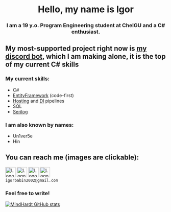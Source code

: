 <h1 align="center">Hello, my name is Igor</a> 
<h3 align="center">I am a 19 y.o. Program Engineering student at ChelGU and a C# enthusiast.</h3>

## My most-supported project right now is [my discord bot](https://github.com/MindHardt/Un1ver5e.Bot.VI), which I am making alone, it is the top of my current C# skills
### My current skills:
+ C#
+ [EntityFramework](https://github.com/dotnet/efcore) (code-first)
+ [Hosting](https://www.nuget.org/packages/Microsoft.Extensions.Hosting/) and [DI](https://www.nuget.org/packages/Microsoft.Extensions.DependencyInjection/) pipelines
+ SQL
+ [Serilog](https://github.com/serilog/serilog)

### I am also known by names:
+ Un1ver5e
+ Hin

## You can reach me (images are clickable):
[<img src="https://cdn.svgporn.com/logos/discord-icon.svg?response-content-disposition=attachment%3Bfilename%3Ddiscord-icon.svg" alt="Logo" style="width:32px;height:32px;">](https://discordapp.com/users/298097988495081472) 
[<img src="https://cdn.svgporn.com/logos/telegram.svg?response-content-disposition=attachment%3Bfilename%3Dtelegram.svg" alt="Logo" style="width:32px;height:32px;">](https://t.me/un1ver5e) 
[<img src="https://upload.wikimedia.org/wikipedia/commons/f/f3/VK_Compact_Logo_%282021-present%29.svg" alt="Logo" style="width:32px;height:32px;">](https://vk.com/un1ver5e) 
[<img src="https://cdn.svgporn.com/logos/google-gmail.svg?response-content-disposition=attachment%3Bfilename%3Dgoogle-gmail.svg" alt="Logo" style="width:32px;height:32px;">](mailto:igorbabin2002@gmail.com)  
`igorbabin2002@gmail.com`
### Feel free to write!

[![MindHardt GitHub stats](https://github-readme-stats.vercel.app/api?username=MindHardt)](https://github.com/MindHardt/github-readme-stats)
